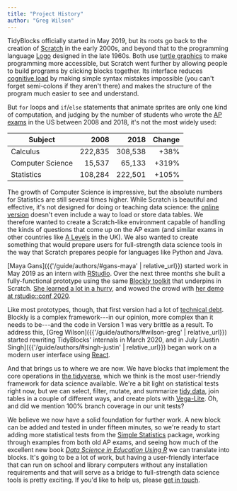 ```yaml
---
title: "Project History"
author: "Greg Wilson"
---
```


TidyBlocks officially started in May 2019,
but its roots go back to the creation of [Scratch](https://en.wikipedia.org/wiki/Scratch_%28programming_language%29) in the early 2000s,
and beyond that to the programming language [Logo](https://en.wikipedia.org/wiki/Logo_%28programming_language%29) designed in the late 1960s.
Both use [turtle graphics](https://en.wikipedia.org/wiki/Turtle_graphics) to make programming more accessible,
but Scratch went further by allowing people to build programs by clicking blocks together.
Its interface reduces [cognitive load](https://en.wikipedia.org/wiki/Cognitive_load) by making simple syntax mistakes impossible
(you can't forget semi-colons if they aren't there)
and makes the structure of the program much easier to see and understand.

But `for` loops and `if`/`else` statements that animate sprites are only one kind of computation,
and judging by the number of students who wrote
the [AP exams](https://research.collegeboard.org/programs/ap/data/archived/ap-2018) in the US between 2008 and 2018,
it's not the most widely used:

| Subject          |    2008 |    2018 | Change |
| ---------------- | ------: | ------: | -----: |
| Calculus         | 222,835 | 308,538 |   +38% |
| Computer Science |  15,537 |  65,133 |  +319% |
| Statistics       | 108,284 | 222,501 |  +105% |

The growth of Computer Science is impressive,
but the absolute numbers for Statistics are still several times higher.
While Scratch is beautiful and effective, it's not designed for doing or teaching data science:
the [online version](https://scratch.mit.edu/) doesn't even include a way to load or store data tables.
We therefore wanted to create a Scratch-like environment
capable of handling the kinds of questions that come up on the AP exam
(and similar exams in other countries like [A Levels](https://en.wikipedia.org/wiki/GCE_Advanced_Level) in the UK).
We also wanted to create something that would prepare users for full-strength data science tools
in the way that Scratch prepares people for languages like Python and Java.

[Maya Gans]({{'/guide/authors/#gans-maya' | relative_url}}) started work in May 2019 as an intern with [RStudio](http://rstudio.com).
Over the next three months she built a fully-functional prototype
using the same [Blockly toolkit](https://developers.google.com/blockly/) that underpins in Scratch.
[She learned a lot in a hurry](https://education.rstudio.com/blog/2019/10/my-javascript-internship-at-rstudio/),
and wowed the crowd with [her demo at rstudio::conf 2020](https://resources.rstudio.com/resources/rstudioconf-2020/tidyblocks-using-the-language-of-the-tidyverse-in-a-blocks-based-interface/).

Like most prototypes, though, that first version had a lot of [technical debt](https://en.wikipedia.org/wiki/Technical_debt).
Blockly is a complex framework---in our opinion, more complex than it needs to be---and the code in Version 1 was very brittle as a result.
To address this,
[Greg Wilson]({{'/guide/authors/#wilson-greg' | relative_url}}) started rewriting TidyBlocks' internals in March 2020,
and in July [Justin Singh]({{'/guide/authors/#singh-justin' | relative_url}}) began work on a modern user interface
using [React](https://reactjs.org/).

And that brings us to where we are now.
We have blocks that implement the core operations in [the tidyverse](https://www.tidyverse.org/),
which we think is the most user-friendly framework for data science available.
We're a bit light on statistical tests right now,
but we can select, filter, mutate, and summarize [tidy data](https://en.wikipedia.org/wiki/Tidy_data),
join tables in a couple of different ways,
and create plots with [Vega-Lite](https://vega.github.io/vega-lite/).
Oh,
and did we mention 100% branch coverage in our unit tests?

We believe we now have a solid foundation for further work.
A new block can be added and tested in under fifteen minutes,
so we're ready to start adding more statistical tests from the [Simple Statistics](https://simplestatistics.org/) package,
working through examples from both old AP exams,
and seeing how much of the excellent new book [*Data Science in Education Using R*](https://datascienceineducation.com/)
we can translate into blocks.
It's going to be a lot of work,
but having a user-friendly interface that can run on school and library computers without any installation requirements
and that will serve as a bridge to full-strength data science tools is pretty exciting.
If you'd like to help us,
please [get in touch](mailto:gvwilson@third-bit.com).
